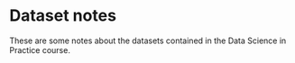 # Dataset notes

These are some notes about the datasets contained in the Data Science in
Practice course.

